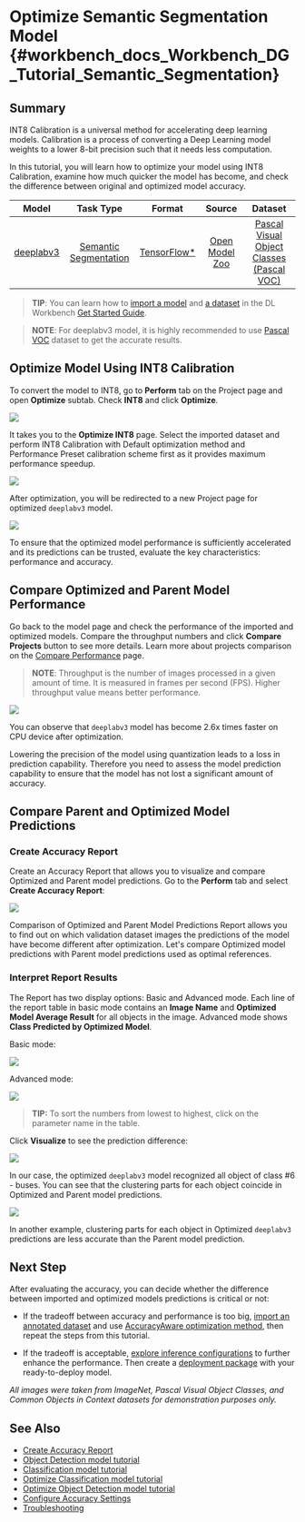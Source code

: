 # Optimize Semantic Segmentation Model {#workbench_docs_Workbench_DG_Tutorial_Semantic_Segmentation}

## Summary

INT8 Calibration is a universal method for accelerating deep learning models. Calibration is a process of converting a Deep Learning model weights to a lower 8-bit precision such that it needs less computation.

In this tutorial, you will learn how to optimize your model using INT8 Calibration, examine how much quicker the model has become, and check the difference between original and optimized model accuracy. 

| Model  | Task Type | Format | Source | Dataset |
| :---: | :---: | :---: | :---: |:---: |
| [deeplabv3](https://docs.openvinotoolkit.org/latest/omz_models_model_fast_neural_style_mosaic_onnx.html)  | [Semantic Segmentation](https://paperswithcode.com/task/semantic-segmentation) | [TensorFlow\*](https://www.tensorflow.org/) | [Open Model Zoo](https://github.com/openvinotoolkit/open_model_zoo/tree/master/models/public/deeplabv3)| [Pascal Visual Object Classes (Pascal VOC)](Dataset_Types.md) |

> **TIP**: You can learn how to [import a model](Select_Model.md) and [a dataset](Create_Project.md) in the DL Workbench [Get Started Guide](Work_with_Models_and_Sample_Datasets.md).

> **NOTE**: For deeplabv3 model, it is highly recommended to use [Pascal VOC](https://docs.openvino.ai/latest/workbench_docs_Workbench_DG_Dataset_Types.html#pascal-visual-object-classes-pascal-voc) dataset to get the accurate results.

## Optimize Model Using INT8 Calibration

To convert the model to INT8, go to  **Perform** tab on the Project page and open **Optimize** subtab. Check **INT8** and click **Optimize**.

![](img/tutorials/optimize_semantic_segmentation.png)

It takes you to the **Optimize INT8** page. Select the imported dataset and perform INT8 Calibration with Default optimization method and Performance Preset calibration scheme first as it provides maximum performance speedup.

![](img/tutorials/optimization_settings_segmentation.png)

After optimization, you will be redirected to a new Project page for optimized  `deeplabv3` model. 

![](img/tutorials/optimized_semantic_segmentation.png)

To ensure that the optimized model performance is sufficiently accelerated and its predictions can be trusted, evaluate the key characteristics: performance and accuracy.

## Compare Optimized and Parent Model Performance

Go back to the model page and check the performance of the imported and optimized models. Compare the throughput numbers and click **Compare Projects** button to see more details. Learn more about projects comparison on the [Compare Performance](Compare_Performance_between_Two_Versions_of_Models.md) page.

> **NOTE**: Throughput is the number of images processed in a given amount of time. It is measured in frames per second (FPS). Higher throughput value means better performance.

![](img/tutorials/compare_semantic_segmentation.png)

You can observe that `deeplabv3` model has become 2.6x times faster on CPU device after optimization. 

Lowering the precision of the model using quantization leads to a loss in prediction capability. Therefore you need to assess the model prediction capability to ensure that the model has not lost a significant amount of accuracy. 

## Compare Parent and Optimized Model Predictions 

### Create Accuracy Report

Create an Accuracy Report that allows you to visualize and compare Optimized and Parent model predictions. Go to the **Perform** tab and select **Create Accuracy Report**:

![](img/tutorials/create_accuracy_report_semantic.png)

Comparison of Optimized and Parent Model Predictions Report allows you to find out on which validation dataset images the predictions of the model have become different after optimization. Let's compare Optimized model predictions with Parent model predictions used as optimal references. 

### Interpret Report Results

The Report has two display options: Basic and Advanced mode. Each line of the report table in basic mode contains an **Image Name** and **Optimized Model Average Result** for all objects in the image. Advanced mode shows **Class Predicted by Optimized Model**.

Basic mode:
    
![](img/tutorials/report_table_segmentation.png)
  
Advanced mode:

![](img/tutorials/report_table_segmentation_advanced.png)

> **TIP:**  To sort the numbers from lowest to highest, click on the parameter name in the table.

Click **Visualize** to see the prediction difference:

![](img/tutorials/semantic_segmentation_results.png)

In our case, the optimized `deeplabv3` model recognized all object of class #6 - buses. You can see that the clustering parts for each object coincide in Optimized and Parent model predictions.

![](img/tutorials/semantic_segmentation_fail.png)

In another example, clustering parts for each object in Optimized `deeplabv3` predictions are less accurate than  the Parent model prediction. 


## Next Step

After evaluating the accuracy, you can decide whether the difference between imported and optimized models predictions is critical or not:

- If the tradeoff between accuracy and performance is too big, [import an annotated dataset](Import_Datasets.md) and use [AccuracyAware optimization method](Int-8_Quantization.md#accuracyaware), then repeat the steps from this tutorial.

- If the tradeoff is acceptable, [explore inference configurations](Deploy_and_Integrate_Performance_Criteria_into_Application.md) to further enhance the performance. Then create a [deployment package](Deployment_Package.md) with your ready-to-deploy model. 

*All images were taken from ImageNet, Pascal Visual Object Classes, and Common Objects in Context datasets for demonstration purposes only.*


## See Also

* [Create Accuracy Report](Measure_Accuracy.md)
* [Object Detection model tutorial](Tutorial_object_detection_dataset.md)
* [Classification model tutorial](Tutorial_classification_dataset.md)
* [Optimize Classification model tutorial](Tutorial_classification_dataset.md)
* [Optimize Object Detection model tutorial](Tutorial_object_detection.md)
* [Configure Accuracy Settings](Accuracy_Configuration.md)
* [Troubleshooting](Troubleshooting.md)
